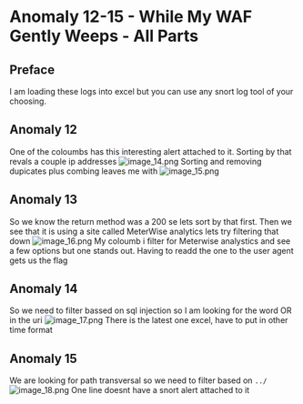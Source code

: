 # Anomaly 12-15 - While My WAF Gently Weeps - All Parts

## Preface
I am loading these logs into excel but you can use any snort log tool of your choosing.

## Anomaly 12
One of the coloumbs has this interesting alert attached to it. Sorting by that revals a couple ip addresses
![image_14.png](image_14.png)
Sorting and removing dupicates plus combing leaves me with
![image_15.png](image_15.png)

## Anomaly 13
So we know the return method was a 200 se lets sort by that first. Then we see that it is using a site called MeterWise analytics lets try filtering that down
![image_16.png](image_16.png)
My coloumb i filter for Meterwise analystics and see a few options but one stands out. Having to readd the one to the user agent gets us the flag

## Anomaly 14
So we need to filter bassed on sql injection so I am looking for the word OR in the uri
![image_17.png](image_17.png)
There is the latest one excel, have to put in other time format

## Anomaly 15
We are looking for path transversal so we need to filter based on `../`
![image_18.png](image_18.png)
One line doesnt have a snort alert attached to it